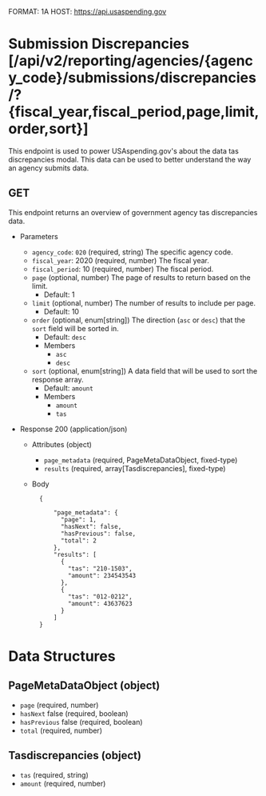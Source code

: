 FORMAT: 1A
HOST: https://api.usaspending.gov

# Submission Discrepancies [/api/v2/reporting/agencies/{agency_code}/submissions/discrepancies/?{fiscal_year,fiscal_period,page,limit,order,sort}]

This endpoint is used to power USAspending.gov's about the data tas discrepancies modal. This data can be used to better understand the way an agency submits data.

## GET

This endpoint returns an overview of government agency tas discrepancies data.

+ Parameters
    + `agency_code`: `020` (required, string)
        The specific agency code.
    + `fiscal_year`: 2020 (required, number)
        The fiscal year.
    + `fiscal_period`: 10 (required, number)
        The fiscal period.
    + `page` (optional, number)
        The page of results to return based on the limit.
        + Default: 1
    + `limit` (optional, number)
        The number of results to include per page.
        + Default: 10
    + `order` (optional, enum[string])
        The direction (`asc` or `desc`) that the `sort` field will be sorted in.
        + Default: `desc`
        + Members
            + `asc`
            + `desc`
    + `sort` (optional, enum[string])
        A data field that will be used to sort the response array.
        + Default: `amount`
        + Members
            + `amount`
            + `tas`

+ Response 200 (application/json)

    + Attributes (object)
        + `page_metadata` (required, PageMetaDataObject, fixed-type)
        + `results` (required, array[Tasdiscrepancies], fixed-type)
    + Body

            {

                "page_metadata": {
                  "page": 1,
                  "hasNext": false,
                  "hasPrevious": false,
                  "total": 2
                },
                "results": [
                  {
                    "tas": "210-1503",
                    "amount": 234543543
                  },
                  {
                    "tas": "012-0212",
                    "amount": 43637623
                  }
                ]
            }

# Data Structures

## PageMetaDataObject (object)
+ `page` (required, number)
+ `hasNext` false (required, boolean)
+ `hasPrevious` false (required, boolean)
+ `total` (required, number)

## Tasdiscrepancies (object)
+ `tas` (required, string)
+ `amount` (required, number)
